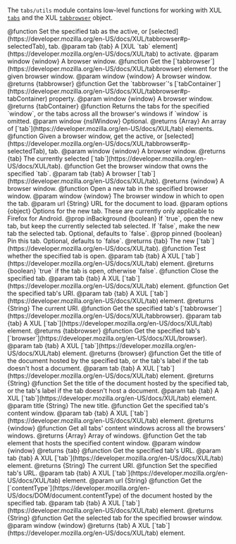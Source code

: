 <!-- This Source Code Form is subject to the terms of the Mozilla Public
   - License, v. 2.0. If a copy of the MPL was not distributed with this
   - file, You can obtain one at http://mozilla.org/MPL/2.0/. -->

The `tabs/utils` module contains low-level functions for working with
XUL [`tabs`](https://developer.mozilla.org/en-US/docs/XUL/tab) and the XUL [`tabbrowser`](https://developer.mozilla.org/en-US/docs/XUL/tabbrowser)
object.

<api name="activateTab">
@function
Set the specified tab as the active, or
[selected](https://developer.mozilla.org/en-US/docs/XUL/tabbrowser#p-selectedTab),
tab.
@param tab {tab}
A [XUL `tab` element](https://developer.mozilla.org/en-US/docs/XUL/tab)
to activate.
@param window {window}
A browser window.
</api>

<api name="getTabBrowser">
@function
Get the [`tabbrowser`](https://developer.mozilla.org/en-US/docs/XUL/tabbrowser)
element for the given browser window.
@param window {window}
A browser window.
@returns {tabbrowser}
</api>

<api name="getTabContainer">
@function
Get the `tabbrowser`'s
[`tabContainer`](https://developer.mozilla.org/en-US/docs/XUL/tabbrowser#p-tabContainer)
property.
@param window {window}
A browser window.
@returns {tabContainer}
</api>

<api name="getTabs">
@function
Returns the tabs for the specified `window`, or the tabs
across all the browser's windows if `window` is omitted.
@param window {nsIWindow}
Optional.
@returns {Array}
An array of [`tab`](https://developer.mozilla.org/en-US/docs/XUL/tab)
elements.
</api>

<api name="getActiveTab">
@function
Given a browser window, get the active, or
[selected](https://developer.mozilla.org/en-US/docs/XUL/tabbrowser#p-selectedTab), tab.
@param window {window}
A browser window.
@returns {tab}
The currently selected
[`tab`](https://developer.mozilla.org/en-US/docs/XUL/tab).
</api>

<api name="getOwnerWindow">
@function
Get the browser window that owns the specified `tab`.
@param tab {tab}
A browser [`tab`](https://developer.mozilla.org/en-US/docs/XUL/tab).
@returns {window}
A browser window.
</api>

<api name="openTab">
@function
Open a new tab in the specified browser window.
@param window {window}
The browser window in which to open the tab.
@param url {String}
URL for the document to load.
@param options {object}
Options for the new tab. These are currently only applicable
to Firefox for Android.
  @prop inBackground {boolean}
  If `true`, open the new tab, but keep the currently selected tab selected.
  If `false`, make the new tab the selected tab.
  Optional, defaults to `false`.
  @prop pinned {boolean}
  Pin this tab. Optional, defaults to `false`.
@returns {tab}
The new [`tab`](https://developer.mozilla.org/en-US/docs/XUL/tab).
</api>

<api name="isTabOpen">
@function
Test whether the specified tab is open.
@param tab {tab}
A XUL [`tab`](https://developer.mozilla.org/en-US/docs/XUL/tab) element.
@returns {boolean}
`true` if the tab is open, otherwise `false`.
</api>

<api name="closeTab">
@function
Close the specified tab.
@param tab {tab}
A XUL [`tab`](https://developer.mozilla.org/en-US/docs/XUL/tab) element.
</api>

<api name="getURI">
@function
Get the specified tab's URI.
@param tab {tab}
A XUL [`tab`](https://developer.mozilla.org/en-US/docs/XUL/tab) element.
@returns {String}
The current URI.
</api>

<api name="getTabBrowserForTab">
@function
Get the specified tab's [`tabbrowser`](https://developer.mozilla.org/en-US/docs/XUL/tabbrowser).
@param tab {tab}
A XUL [`tab`](https://developer.mozilla.org/en-US/docs/XUL/tab) element.
@returns {tabbrowser}
</api>

<api name="getBrowserForTab">
@function
Get the specified tab's [`browser`](https://developer.mozilla.org/en-US/docs/XUL/browser).
@param tab {tab}
A XUL [`tab`](https://developer.mozilla.org/en-US/docs/XUL/tab) element.
@returns {browser}
</api>

<api name="getTabTitle">
@function
Get the title of the document hosted by the specified tab, or the tab's
label if the tab doesn't host a document.
@param tab {tab}
A XUL [`tab`](https://developer.mozilla.org/en-US/docs/XUL/tab) element.
@returns {String}
</api>

<api name="setTabTitle">
@function
Set the title of the document hosted by the specified tab, or the
tab's label if the tab doesn't host a document.
@param tab {tab}
A XUL [`tab`](https://developer.mozilla.org/en-US/docs/XUL/tab) element.
@param title {String}
The new title.
</api>

<api name="getTabContentWindow">
@function
Get the specified tab's content window.
@param tab {tab}
A XUL [`tab`](https://developer.mozilla.org/en-US/docs/XUL/tab) element.
@returns {window}
</api>

<api name="getAllTabContentWindows">
@function
Get all tabs' content windows across all the browsers' windows.
@returns {Array}
Array of windows.
</api>

<api name="getTabForContentWindow">
@function
Get the tab element that hosts the specified content window.
@param window {window}
@returns {tab}
</api>

<api name="getTabURL">
@function
Get the specified tab's URL.
@param tab {tab}
A XUL [`tab`](https://developer.mozilla.org/en-US/docs/XUL/tab) element.
@returns {String}
The current URI.
</api>

<api name="setTabURL">
@function
Set the specified tab's URL.
@param tab {tab}
A XUL [`tab`](https://developer.mozilla.org/en-US/docs/XUL/tab) element.
@param url {String}
</api>

<api name="getTabContentType">
@function
Get the [`contentType`](https://developer.mozilla.org/en-US/docs/DOM/document.contentType)
of the document hosted by the specified tab.
@param tab {tab}
A XUL [`tab`](https://developer.mozilla.org/en-US/docs/XUL/tab) element.
@returns {String}
</api>

<api name="getSelectedTab">
@function
Get the selected tab for the specified browser window.
@param window {window}
@returns {tab}
A XUL [`tab`](https://developer.mozilla.org/en-US/docs/XUL/tab) element.
</api>

